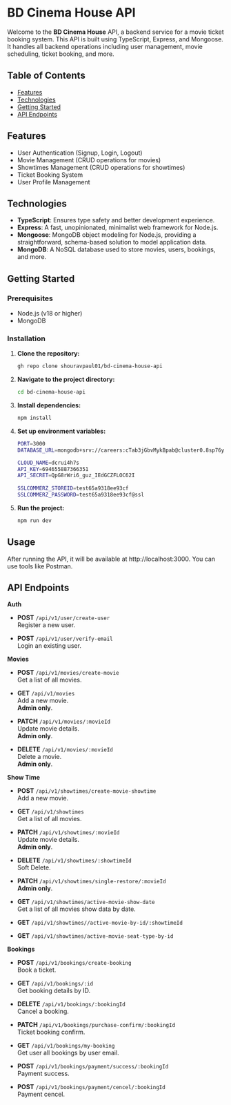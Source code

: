 # BD Cinema House API

Welcome to the **BD Cinema House** API, a backend service for a movie ticket booking system. This API is built using TypeScript, Express, and Mongoose. It handles all backend operations including user management, movie scheduling, ticket booking, and more.

## Table of Contents

- [Features](#features)
- [Technologies](#technologies)
- [Getting Started](#getting-started)
- [API Endpoints](#api-endpoints)


## Features

- User Authentication (Signup, Login, Logout)
- Movie Management (CRUD operations for movies)
- Showtimes Management (CRUD operations for showtimes)
- Ticket Booking System
- User Profile Management

## Technologies

- **TypeScript**: Ensures type safety and better development experience.
- **Express**: A fast, unopinionated, minimalist web framework for Node.js.
- **Mongoose**: MongoDB object modeling for Node.js, providing a straightforward, schema-based solution to model application data.
- **MongoDB**: A NoSQL database used to store movies, users, bookings, and more.

## Getting Started

### Prerequisites

- Node.js (v18 or higher)
- MongoDB

### Installation

1. **Clone the repository:**

   ```bash
   gh repo clone shouravpaul01/bd-cinema-house-api
   ```
2. **Navigate to the project directory:**

   ```bash
   cd bd-cinema-house-api
   ```
3. **Install dependencies:**

   ```bash
   npm install
   ```
4. **Set up environment variables:**

   ```bash
   PORT=3000
   DATABASE_URL=mongodb+srv://careers:cTab3jGbvMykBpab@cluster0.8sp76yj.mongodb.net/bd-cinema-house?retryWrites=true&w=majority

   CLOUD_NAME=dcrui4h7s
   API_KEY=694655887366351
   API_SECRET=QpG8rWri6_guz_IEdGCZFLOC62I
 
   SSLCOMMERZ_STOREID=test65a9318ee93cf
   SSLCOMMERZ_PASSWORD=test65a9318ee93cf@ssl
   ```
5. **Run the project:**

   ```bash
   npm run dev
   ```
## Usage
After running the API, it will be available at http://localhost:3000. You can use tools like Postman.

## API Endpoints

**Auth**

- **POST** `/api/v1/user/create-user`  
  Register a new user.

- **POST** `/api/v1/user/verify-email`  
  Login an existing user.

**Movies**

- **POST** `/api/v1/movies/create-movie`  
  Get a list of all movies.

- **GET** `/api/v1/movies`  
  Add a new movie.  
  **Admin only**.

- **PATCH** `/api/v1/movies/:movieId`  
  Update movie details.  
  **Admin only**.

- **DELETE** `/api/v1/movies/:movieId`  
  Delete a movie.  
  **Admin only**.

**Show Time**

- **POST** `/api/v1/showtimes/create-movie-showtime`  
  Add a new movie. 

- **GET** `/api/v1/showtimes`  
   Get a list of all movies.

- **PATCH** `/api/v1/showtimes/:movieId`  
  Update movie details.  
  **Admin only**.

- **DELETE** `/api/v1/showtimes/:showtimeId`  
   Soft Delete. 

- **PATCH** `/api/v1/showtimes/single-restore/:movieId`    
  **Admin only**.

- **GET** `/api/v1/showtimes/active-movie-show-date`  
   Get a list of all movies show data by date. 

- **GET** `/api/v1/showtimes//active-movie-by-id/:showtimeId`

- **GET** `/api/v1/showtimes/active-movie-seat-type-by-id`  
   


**Bookings**

- **POST** `/api/v1/bookings/create-booking`  
  Book a ticket.

- **GET** `/api/v1/bookings/:id`  
  Get booking details by ID.

- **DELETE** `/api/v1/bookings/:bookingId`  
  Cancel a booking.

- **PATCH** `/api/v1/bookings/purchase-confirm/:bookingId`  
  Ticket booking confirm.

- **GET** `/api/v1/bookings/my-booking`  
  Get user all bookings by user email.

- **POST** `/api/v1/bookings/payment/success/:bookingId`  
  Payment success.

- **POST** `/api/v1/bookings/payment/cencel/:bookingId`  
  Payment cencel.



